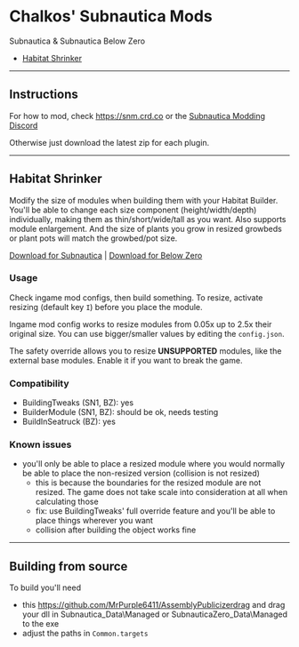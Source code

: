 # Chalkos' Subnautica Mods

Subnautica & Subnautica Below Zero
- [Habitat Shrinker](#habitat-shrinker)

---------------------------------------------------

## Instructions

For how to mod, check https://snm.crd.co or the [Subnautica Modding Discord](https://discord.com/invite/UpWuWwq)

Otherwise just download the latest zip for each plugin.

---------------------------------------------------

## Habitat Shrinker

Modify the size of modules when building them with your Habitat Builder. You'll be able to change each size component (height/width/depth) individually, making them as thin/short/wide/tall as you want. Also supports module enlargement. And the size of plants you grow in resized growbeds or plant pots will match the growbed/pot size.

[Download for Subnautica](https://github.com/chalkos/Chalkos-Subnautica-Mods/releases/download/1/HabitatShrinker_SN1_v1.0.0.zip)
|
[Download for Below Zero](https://github.com/chalkos/Chalkos-Subnautica-Mods/releases/download/1/HabitatShrinker_BZ_v1.0.0.zip)

### Usage

Check ingame mod configs, then build something.
To resize, activate resizing (default key `I`) before you place the module.

Ingame mod config works to resize modules from 0.05x up to 2.5x their original size. You can use bigger/smaller values by editing the `config.json`.

The safety override allows you to resize **UNSUPPORTED** modules, like the external base modules. Enable it if you want to break the game.

### Compatibility
- BuildingTweaks (SN1, BZ): yes
- BuilderModule (SN1, BZ): should be ok, needs testing
- BuildInSeatruck (BZ): yes

### Known issues

- you'll only be able to place a resized module where you would normally be able to place the non-resized version (collision is not resized)
  - this is because the boundaries for the resized module are not resized. The game does not take scale into consideration at all when calculating those
  - fix: use BuildingTweaks' full override feature and you'll be able to place things wherever you want
  - collision after building the object works fine 

---------------------------------------------------

## Building from source

To build you'll need
* this https://github.com/MrPurple6411/AssemblyPublicizerdrag and drag your dll in Subnautica_Data\Managed or SubnauticaZero_Data\Managed to the exe
* adjust the paths in `Common.targets`

